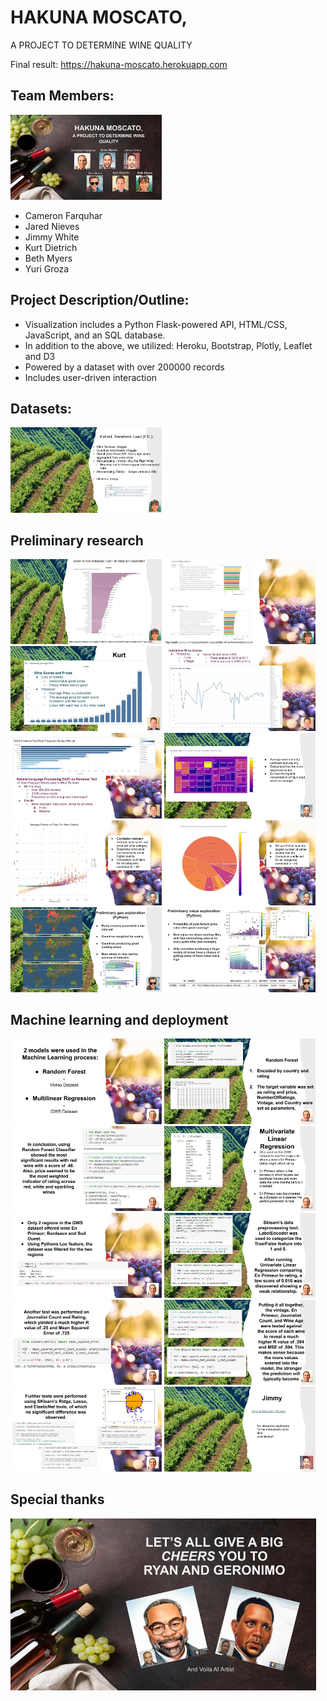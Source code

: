 # HAKUNA MOSCATO,
A PROJECT TO DETERMINE WINE QUALITY

Final result: https://hakuna-moscato.herokuapp.com

## Team Members:
<img src="IMG/Wine.jpg" width=48%>

* Cameron Farquhar
* Jared Nieves
* Jimmy White
* Kurt Dietrich
* Beth Myers
* Yuri Groza

## Project Description/Outline:

* Visualization includes a Python Flask-powered API, HTML/CSS, JavaScript, and an SQL database. 
* In addition to the above, we utilized: Heroku, Bootstrap, Plotly, Leaflet and D3
* Powered by a dataset with over 200000 records
* Includes user-driven interaction 


## Datasets:
<img src="IMG/Wine (1).jpg" width=48%>

## Preliminary research
<img src="IMG/Wine (3).jpg" width=48%> <img src="IMG/Wine (4).jpg" width=48%>
<img src="IMG/Wine (5).jpg" width=48%> <img src="IMG/Wine (6).jpg" width=48%>
<img src="IMG/Wine (7).jpg" width=48%> <img src="IMG/Wine (8).jpg" width=48%>
<img src="IMG/Wine (9).jpg" width=48%> <img src="IMG/Wine (10).jpg" width=48%>
<img src="IMG/Wine (11).jpg" width=48%> <img src="IMG/Wine (12).jpg" width=48%>
## Machine learning and deployment
<img src="IMG/Wine (14).jpg" width=48%> <img src="IMG/Wine (15).jpg" width=48%>
<img src="IMG/Wine (16).jpg" width=48%> <img src="IMG/Wine (17).jpg" width=48%>
<img src="IMG/Wine (18).jpg" width=48%> <img src="IMG/Wine (19).jpg" width=48%>
<img src="IMG/Wine (20).jpg" width=48%> <img src="IMG/Wine (21).jpg" width=48%>
<img src="IMG/Wine (22).jpg" width=48%> <img src="IMG/Wine (23).jpg" width=48%>
## Special thanks
<img src="IMG/Wine (24).jpg" width=97%>
